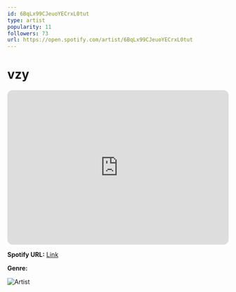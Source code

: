 ```yaml
---
id: 6BqLx99CJeuoYECrxL0tut
type: artist
popularity: 11
followers: 73
url: https://open.spotify.com/artist/6BqLx99CJeuoYECrxL0tut
---
```

# vzy

<iframe style="border-radius:12px" src="https://open.spotify.com/embed/artist/6BqLx99CJeuoYECrxL0tut" width="100%" height="352" frameBorder="0" allowfullscreen="" allow="autoplay; clipboard-write; encrypted-media; fullscreen; picture-in-picture" loading="lazy"></iframe>

**Spotify URL:** [Link](https://open.spotify.com/artist/6BqLx99CJeuoYECrxL0tut)

**Genre:** 

![Artist](https://i.scdn.co/image/ab67616d0000b273a4b4c713b7868c2919c0bdc4)
